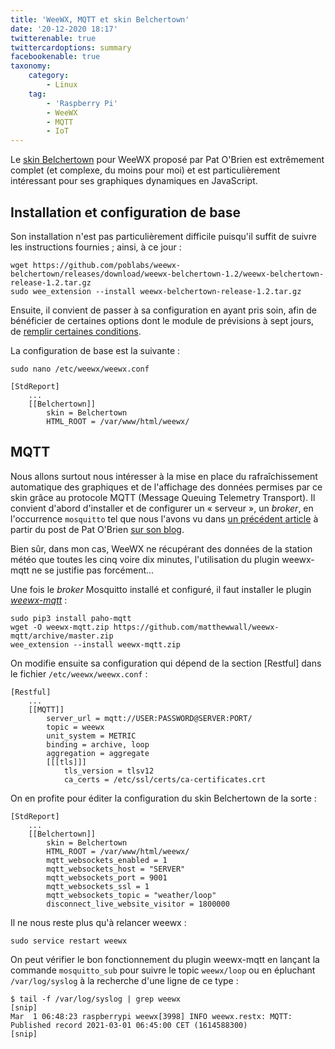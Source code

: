 ```yaml
---
title: 'WeeWX, MQTT et skin Belchertown'
date: '20-12-2020 18:17'
twitterenable: true
twittercardoptions: summary
facebookenable: true
taxonomy:
    category:
        - Linux
    tag:
        - 'Raspberry Pi'
        - WeeWX
        - MQTT
        - IoT
---
```


Le [skin Belchertown](https://github.com/poblabs/weewx-belchertown) pour WeeWX proposé par Pat O'Brien est extrêmement complet (et complexe, du moins pour moi) et est particulièrement intéressant pour ses graphiques dynamiques en JavaScript.

## Installation et configuration de base

Son installation n'est pas particulièrement difficile puisqu'il suffit de suivre les instructions fournies&nbsp;; ainsi, à ce jour&nbsp;:

```shell
wget https://github.com/poblabs/weewx-belchertown/releases/download/weewx-belchertown-1.2/weewx-belchertown-release-1.2.tar.gz
sudo wee_extension --install weewx-belchertown-release-1.2.tar.gz
```

Ensuite, il convient de passer à sa configuration en ayant pris soin, afin de bénéficier de certaines options dont le module de prévisions à sept jours, de [remplir certaines conditions](https://github.com/poblabs/weewx-belchertown#requirements).

La configuration de base est la suivante&nbsp;:
```shell
sudo nano /etc/weewx/weewx.conf
```
```
[StdReport]
    ...
    [[Belchertown]]
        skin = Belchertown
        HTML_ROOT = /var/www/html/weewx/
```

## MQTT

Nous allons surtout nous intéresser à la mise en place du rafraîchissement automatique des graphiques et de l'affichage des données permises par ce skin grâce au protocole MQTT (Message Queuing Telemetry Transport). Il convient d'abord d'installer et de configurer un «&nbsp;serveur&nbsp;», un _broker_, en l'occurrence `mosquitto` tel que nous l'avons vu dans [un précédent article](/blog/mosquitto-un-broker-mqtt) à partir du post de Pat O'Brien [sur son blog](https://obrienlabs.net/how-to-setup-your-own-mqtt-broker/).

Bien sûr, dans mon cas, WeeWX ne récupérant des données de la station météo que toutes les cinq voire dix minutes, l'utilisation du plugin weewx-mqtt ne se justifie pas forcément... 

Une fois le _broker_ Mosquitto installé et configuré, il faut installer le plugin [_weewx-mqtt_](https://github.com/matthewwall/weewx-mqtt)&nbsp;:

```shell
sudo pip3 install paho-mqtt
wget -O weewx-mqtt.zip https://github.com/matthewwall/weewx-mqtt/archive/master.zip
wee_extension --install weewx-mqtt.zip
```

On modifie ensuite sa configuration qui dépend de la section [Restful] dans le fichier `/etc/weewx/weewx.conf` :

```
[Restful]
    ...
    [[MQTT]]
        server_url = mqtt://USER:PASSWORD@SERVER:PORT/
        topic = weewx
        unit_system = METRIC
        binding = archive, loop
        aggregation = aggregate
        [[[tls]]]
            tls_version = tlsv12
            ca_certs = /etc/ssl/certs/ca-certificates.crt
```

On en profite pour éditer la configuration du skin Belchertown de la sorte&nbsp;:

```
[StdReport]
    ...
    [[Belchertown]]
        skin = Belchertown
        HTML_ROOT = /var/www/html/weewx/
        mqtt_websockets_enabled = 1
        mqtt_websockets_host = "SERVER"
        mqtt_websockets_port = 9001
        mqtt_websockets_ssl = 1
        mqtt_websockets_topic = "weather/loop"
        disconnect_live_website_visitor = 1800000
```

Il ne nous reste plus qu'à relancer weewx&nbsp;:

```shell
sudo service restart weewx
```

On peut vérifier le bon fonctionnement du plugin weewx-mqtt en lançant la commande `mosquitto_sub` pour suivre le topic `weewx/loop` ou en épluchant `/var/log/syslog` à la recherche d'une ligne de ce type&nbsp;:

```
$ tail -f /var/log/syslog | grep weewx
[snip]
Mar  1 06:48:23 raspberrypi weewx[3998] INFO weewx.restx: MQTT: Published record 2021-03-01 06:45:00 CET (1614588300)
[snip]  
```